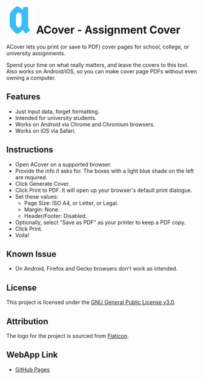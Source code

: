 # ![ACover Logo](./app/72.png) ACover - Assignment Cover

ACover lets you print (or save to PDF) cover pages for school, college, or university assignments.

Spend your time on what really matters, and leave the covers to this tool. Also works on Android/iOS, so you can make cover page PDFs without even owning a computer.

## Features
- Just input data, forget formatting.
- Intended for university students.
- Works on Android via Chrome and Chromium browsers.
- Works on iOS via Safari.

## Instructions
- Open ACover on a supported browser.
- Provide the info it asks for. The boxes with a light blue shade on the left are required.
- Click Generate Cover.
- Click Print to PDF. It will open up your browser's default print dialogue.
- Set these values:
    - Page Size: ISO A4, or Letter, or Legal.
    - Margin: None.
    - Header/Footer: Disabled.
- Optionally, select "Save as PDF" as your printer to keep a PDF copy.
- Click Print.
- Voila!

## Known Issue
- On Android, Firefox and Gecko browsers don't work as intended.

## License
This project is licensed under the [GNU General Public License v3.0](https://www.gnu.org/licenses/gpl-3.0.en.html).

## Attribution
The logo for the project is sourced from [Flaticon](https://www.flaticon.com/free-icon/letter-a_14108959).

## WebApp Link
- [GitHub Pages](https://naeembolchhi.github.io/acover/)